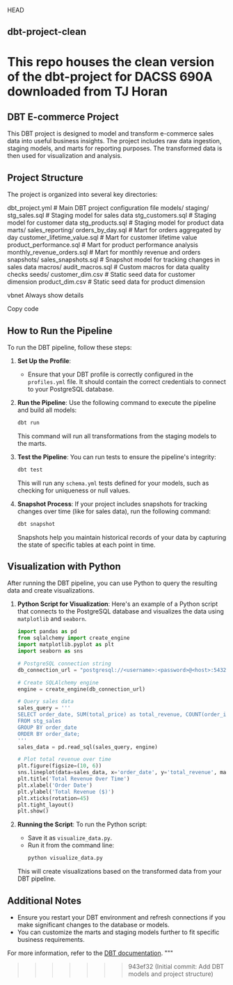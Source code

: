 HEAD
## dbt-project-clean
This repo houses the clean version of the dbt-project for DACSS 690A downloaded from TJ Horan 
=======
## DBT E-commerce Project

This DBT project is designed to model and transform e-commerce sales data into useful business insights. The project includes raw data ingestion, staging models, and marts for reporting purposes. The transformed data is then used for visualization and analysis.

## Project Structure

The project is organized into several key directories:

dbt_project.yml # Main DBT project configuration file models/ staging/ stg_sales.sql # Staging model for sales data stg_customers.sql # Staging model for customer data stg_products.sql # Staging model for product data marts/ sales_reporting/ orders_by_day.sql # Mart for orders aggregated by day customer_lifetime_value.sql # Mart for customer lifetime value product_performance.sql # Mart for product performance analysis monthly_revenue_orders.sql # Mart for monthly revenue and orders snapshots/ sales_snapshots.sql # Snapshot model for tracking changes in sales data macros/ audit_macros.sql # Custom macros for data quality checks seeds/ customer_dim.csv # Static seed data for customer dimension product_dim.csv # Static seed data for product dimension

vbnet
Always show details

Copy code

## How to Run the Pipeline

To run the DBT pipeline, follow these steps:

1. **Set Up the Profile**:
    - Ensure that your DBT profile is correctly configured in the `profiles.yml` file. It should contain the correct credentials to connect to your PostgreSQL database.

2. **Run the Pipeline**:
    Use the following command to execute the pipeline and build all models:
    ```bash
    dbt run
    ```

    This command will run all transformations from the staging models to the marts.

3. **Test the Pipeline**:
    You can run tests to ensure the pipeline's integrity:
    ```bash
    dbt test
    ```

    This will run any `schema.yml` tests defined for your models, such as checking for uniqueness or null values.

4. **Snapshot Process**:
    If your project includes snapshots for tracking changes over time (like for sales data), run the following command:
    ```bash
    dbt snapshot
    ```

    Snapshots help you maintain historical records of your data by capturing the state of specific tables at each point in time.

## Visualization with Python

After running the DBT pipeline, you can use Python to query the resulting data and create visualizations.

1. **Python Script for Visualization**:
    Here's an example of a Python script that connects to the PostgreSQL database and visualizes the data using `matplotlib` and `seaborn`.

    ```python
    import pandas as pd
    from sqlalchemy import create_engine
    import matplotlib.pyplot as plt
    import seaborn as sns

    # PostgreSQL connection string
    db_connection_url = "postgresql://<username>:<password>@<host>:5432/<database>"

    # Create SQLAlchemy engine
    engine = create_engine(db_connection_url)

    # Query sales data
    sales_query = '''
    SELECT order_date, SUM(total_price) as total_revenue, COUNT(order_id) as total_orders
    FROM stg_sales
    GROUP BY order_date
    ORDER BY order_date;
    '''
    sales_data = pd.read_sql(sales_query, engine)

    # Plot total revenue over time
    plt.figure(figsize=(10, 6))
    sns.lineplot(data=sales_data, x='order_date', y='total_revenue', marker='o')
    plt.title('Total Revenue Over Time')
    plt.xlabel('Order Date')
    plt.ylabel('Total Revenue ($)')
    plt.xticks(rotation=45)
    plt.tight_layout()
    plt.show()
    ```

2. **Running the Script**:
    To run the Python script:
    - Save it as `visualize_data.py`.
    - Run it from the command line:
      ```bash
      python visualize_data.py
      ```

    This will create visualizations based on the transformed data from your DBT pipeline.

## Additional Notes

- Ensure you restart your DBT environment and refresh connections if you make significant changes to the database or models.
- You can customize the marts and staging models further to fit specific business requirements.

For more information, refer to the [DBT documentation](https://docs.getdbt.com/).
"""
>>>>>>> 943ef32 (Initial commit: Add DBT models and project structure)
